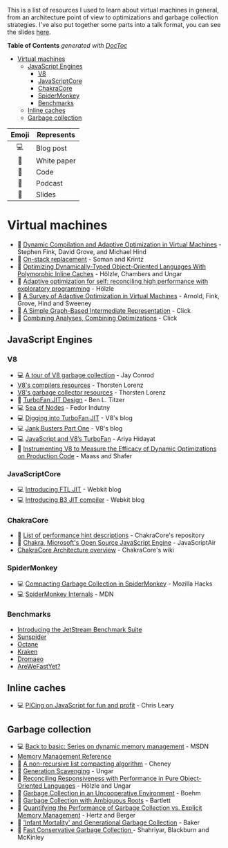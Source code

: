 This is a list of resources I used to learn about virtual machines in general, from an architecture point of view to optimizations and garbage collection strategies. I've also put together some parts into a talk format, you can see the slides [here][slides].

<!-- START doctoc generated TOC please keep comment here to allow auto update -->
<!-- DON'T EDIT THIS SECTION, INSTEAD RE-RUN doctoc TO UPDATE -->
**Table of Contents**  *generated with [DocToc](https://github.com/thlorenz/doctoc)*

- [Virtual machines](#virtual-machines)
  - [JavaScript Engines](#javascript-engines)
    - [V8](#v8)
    - [JavaScriptCore](#javascriptcore)
    - [ChakraCore](#chakracore)
    - [SpiderMonkey](#spidermonkey)
    - [Benchmarks](#benchmarks)
  - [Inline caches](#inline-caches)
  - [Garbage collection](#garbage-collection)

<!-- END doctoc generated TOC please keep comment here to allow auto update -->

Emoji | Represents 
:---: | --- 
:computer: | Blog post
:page_facing_up: | White paper
:pencil: | Code
:microphone: | Podcast
:movie_camera: | Slides

# Virtual machines

- :movie_camera: [Dynamic Compilation and Adaptive Optimization in Virtual Machines][dynamic-compilation-and-adaptive-optimization] - Stephen Fink, David Grove, and Michael Hind
- :page_facing_up: [On-stack replacement][osr] - Soman and Krintz
- :page_facing_up: [Optimizing Dynamically-Typed Object-Oriented Languages With Polymorphic Inline Caches][optimizing-dynamic-languages] - Hölzle, Chambers and Ungar
- :page_facing_up: [Adaptive optimization for self: reconciling high performance with exploratory programming][optimization-for-self]  - Hölzle
- :page_facing_up: [A Survey of Adaptive Optimization in Virtual Machines][survey-vm] - Arnold, Fink, Grove, Hind and Sweeney
- :page_facing_up: [A Simple Graph-Based Intermediate Representation][graph-based-ir] - Click
- :page_facing_up: [Combining Analyses, Combining Optimizations][combining-analyses-combining-optimizations] - Click

## JavaScript Engines
### V8
- :computer: [A tour of V8 garbage collection][a-tour-of-V8-gc] - Jay Conrod
- [V8's compilers resources][v8-jits-resources] - Thorsten Lorenz
- [V8's garbage collector resources][v8-gc-resources] - Thorsten Lorenz
- :movie_camera: [TurboFan JIT Design][v8-turbofan-jit-design] - Ben L. Titzer
- :computer: [Sea of Nodes][sea-of-nodes] - Fedor Indutny
- :computer: [Digging into TurboFan JIT][digging-into-turbofan-jit] - V8's blog
- :computer: [Jank Busters Part One][jank-busters-1] - V8's blog
- :computer: [JavaScript and V8’s TurboFan][js-and-v8-turbofan] - Ariya Hidayat
- :page_facing_up: [Instrumenting V8 to Measure the Efficacy of Dynamic Optimizations on Production Code][instrumenting-v8] - Maass and Shafer

### JavaScriptCore
- :computer: [Introducing FTL JIT][introducing-ftl-jit] - Webkit blog
- :computer: [Introducing B3 JIT compiler][introducing-b3-jit] - Webkit blog

### ChakraCore

- :pencil: [List of performance hint descriptions][chakracore-perf-hints] - ChakraCore's repository
- :microphone: [Chakra, Microsoft's Open Source JavaScript Engine][javascript-air-chakracore] - JavaScriptAir
- [ChakraCore Architecture overview][chakracore-arquitecture-overview] - ChakraCore's wiki

### SpiderMonkey
- :computer: [Compacting Garbage Collection in SpiderMonkey][compacting-gc-in-spidermonkey] - Mozilla Hacks
- :computer: [SpiderMonkey Internals][spidermonkey-internals] - MDN


### Benchmarks
- [Introducing the JetStream Benchmark Suite][jetstream]
- [Sunspider][sunspider]
- [Octane][octane]
- [Kraken][kraken]
- [Dromaeo][dromaeo]
- [AreWeFastYet?][AWFY]

## Inline caches

- :computer: [PICing on JavaScript for fun and profit][picing] - Chris Leary

## Garbage collection

- :computer: [Back to basic: Series on dynamic memory management][dynamic-mem-mgmt] - MSDN
- [Memory Management Reference][memory-management-reference]
- :page_facing_up: [A non-recursive list compacting algorithm][a-nonrecursive-list-compacting-algorithm] - Cheney
- :page_facing_up: [Generation Scavenging][generation-scavenging] - Ungar
- :page_facing_up: [Reconciling Responsiveness with Performance in Pure Object-Oriented Languages][perf-oo-languages] - Hölzle and Ungar
- :page_facing_up: [Garbage Collection in an Uncooperative Environment][GC-in-an-uncooperative-env] - Boehm
- :page_facing_up: [Garbage Collection with Ambiguous Roots][GC-with-ambiguous-roots] - Bartlett
- :page_facing_up: [Quantifying the Performance of Garbage Collection vs. Explicit Memory Management][gc-perf-vs-explicity-mem] - Hertz and Berger
- :page_facing_up: ['Infant Mortality' and Generational Garbage Collection][infant-mortality-and-gc] - Baker
- :page_facing_up: [Fast Conservative Garbage Collection ][fast-conservative-gc] - Shahriyar, Blackburn and McKinley




[picing]: http://blog.cdleary.com/2010/09/picing-on-javascript-for-fun-and-profit
[chakracore-perf-hints]:https://github.com/Microsoft/ChakraCore/blob/master/lib/Runtime/Base/PerfHintDescriptions.h
[GC-in-an-uncooperative-env]: http://www.hboehm.info/spe_gc_paper/preprint.pdf
[GC-with-ambiguous-roots]: http://www.hpl.hp.com/techreports/Compaq-DEC/WRL-88-2.pdf
[gc-perf-vs-explicity-mem]: http://people.cs.umass.edu/~emery/pubs/gcvsmalloc.pdf
[dynamic-mem-mgmt]: https://blogs.msdn.microsoft.com/abhinaba/2009/01/25/back-to-basic-series-on-dynamic-memory-management/
[memory-management-reference]: http://www.memorymanagement.org/
[survey-vm]: https://www.complang.tuwien.ac.at/andi/vm-survey.pdf
[infant-mortality-and-gc]: http://home.pipeline.com/~hbaker1/YoungGen.html
[a-tour-of-V8-gc]: http://jayconrod.com/posts/55/a-tour-of-v8-garbage-collection
[a-nonrecursive-list-compacting-algorithm]: https://people.cs.umass.edu/~emery/classes/cmpsci691s-fall2004/papers/p677-cheney.pdf
[generation-scavenging]: https://people.cs.umass.edu/~emery/classes/cmpsci691s-fall2004/papers/p157-ungar.pdf
[perf-oo-languages]: https://www.cs.ucsb.edu/~urs/oocsb/papers/toplas96.pdf
[introducing-ftl-jit]: https://webkit.org/blog/3362/introducing-the-webkit-ftl-jit/
[introducing-b3-jit]: https://webkit.org/blog/5852/introducing-the-b3-jit-compiler/
[dynamic-compilation-and-adaptive-optimization]: https://www.research.ibm.com/people/d/dgrove/papers/pldi04-tutorial.pdf

[compacting-gc-in-spidermonkey]: https://hacks.mozilla.org/2015/07/compacting-garbage-collection-in-spidermonkey/
[javascript-air-chakracore]: https://javascriptair.com/episodes/2016-01-27/
[chakracore-arquitecture-overview]: https://github.com/Microsoft/ChakraCore/wiki/Architecture-Overview
[spidermonkey-internals]: https://developer.mozilla.org/en-US/docs/Mozilla/Projects/SpiderMonkey/Internals
[v8-gc-resources]: https://github.com/thlorenz/v8-perf/blob/master/gc.md
[instrumenting-v8]: https://www.cs.cmu.edu/~mmaass/pdfs/CMU-ISR-13-103.pdf
[fast-conservative-gc]: https://www.microsoft.com/en-us/research/wp-content/uploads/2016/02/conservative-gc-oopsla-2014.pdf
[graph-based-ir]: http://www.oracle.com/technetwork/java/javase/tech/c2-ir95-150110.pdf
[combining-analyses-combining-optimizations]: https://www.researchgate.net/publication/2394127_Combining_Analyses_Combining_Optimizations
[v8-turbofan-jit-design]: https://docs.google.com/presentation/d/1sOEF4MlF7LeO7uq-uThJSulJlTh--wgLeaVibsbb3tc/edit?usp=sharing
[sea-of-nodes]: http://darksi.de/d.sea-of-nodes
[digging-into-turbofan-jit]: https://v8project.blogspot.com.ar/2015/07/digging-into-turbofan-jit.html
[jank-busters-1]: https://v8project.blogspot.com.ar/2015/10/jank-busters-part-one.html
[js-and-v8-turbofan]: https://ariya.io/2014/08/javascript-and-v8-turbofan
[jetstream]: https://webkit.org/blog/3418/introducing-the-jetstream-benchmark-suite/
[conservative-gc-algorithm-overview]: http://www.hboehm.info/gc/gcdescr.html
[dromaeo]: http://dromaeo.com
[kraken]: http://krakenbenchmark.mozilla.org
[octane]: https://developers.google.com/octane/
[sunspider]: https://webkit.org/perf/sunspider/sunspider.html
[osr]: https://www.cs.ucsb.edu/~ckrintz/papers/osr.pdf
[ignition-talk]: https://www.youtube.com/watch?v=r5OWCtuKiAk

[optimizing-dynamic-languages]: http://hoelzle.org/publications/ecoop91.pdf
[optimization-for-self]: http://hoelzle.org/publications/urs-thesis.pdf

[v8-jits-resources]: https://github.com/thlorenz/v8-perf/blob/master/compiler.md
[AWFY]: https://arewefastyet.com/
[slides]: https://slides.com/a0viedo/demystifying-js-engines